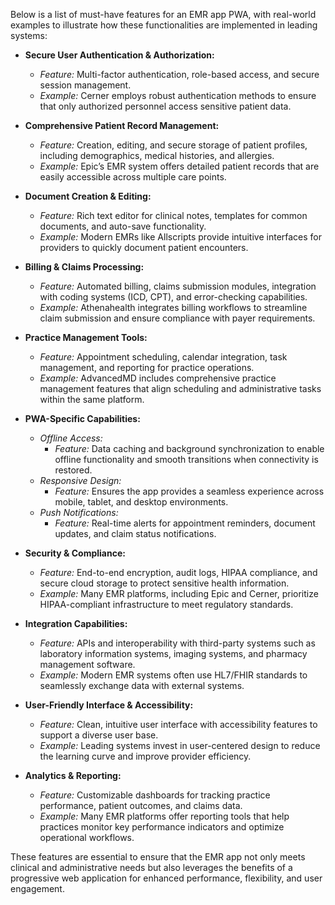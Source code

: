 Below is a list of must-have features for an EMR app PWA, with real-world examples to illustrate how these functionalities are implemented in leading systems:

- **Secure User Authentication & Authorization:**  
  - *Feature:* Multi-factor authentication, role-based access, and secure session management.  
  - *Example:* Cerner employs robust authentication methods to ensure that only authorized personnel access sensitive patient data.

- **Comprehensive Patient Record Management:**  
  - *Feature:* Creation, editing, and secure storage of patient profiles, including demographics, medical histories, and allergies.  
  - *Example:* Epic’s EMR system offers detailed patient records that are easily accessible across multiple care points.

- **Document Creation & Editing:**  
  - *Feature:* Rich text editor for clinical notes, templates for common documents, and auto-save functionality.  
  - *Example:* Modern EMRs like Allscripts provide intuitive interfaces for providers to quickly document patient encounters.

- **Billing & Claims Processing:**  
  - *Feature:* Automated billing, claims submission modules, integration with coding systems (ICD, CPT), and error-checking capabilities.  
  - *Example:* Athenahealth integrates billing workflows to streamline claim submission and ensure compliance with payer requirements.

- **Practice Management Tools:**  
  - *Feature:* Appointment scheduling, calendar integration, task management, and reporting for practice operations.  
  - *Example:* AdvancedMD includes comprehensive practice management features that align scheduling and administrative tasks within the same platform.

- **PWA-Specific Capabilities:**  
  - *Offline Access:*  
    - *Feature:* Data caching and background synchronization to enable offline functionality and smooth transitions when connectivity is restored.
  - *Responsive Design:*  
    - *Feature:* Ensures the app provides a seamless experience across mobile, tablet, and desktop environments.
  - *Push Notifications:*  
    - *Feature:* Real-time alerts for appointment reminders, document updates, and claim status notifications.

- **Security & Compliance:**  
  - *Feature:* End-to-end encryption, audit logs, HIPAA compliance, and secure cloud storage to protect sensitive health information.
  - *Example:* Many EMR platforms, including Epic and Cerner, prioritize HIPAA-compliant infrastructure to meet regulatory standards.

- **Integration Capabilities:**  
  - *Feature:* APIs and interoperability with third-party systems such as laboratory information systems, imaging systems, and pharmacy management software.
  - *Example:* Modern EMR systems often use HL7/FHIR standards to seamlessly exchange data with external systems.

- **User-Friendly Interface & Accessibility:**  
  - *Feature:* Clean, intuitive user interface with accessibility features to support a diverse user base.
  - *Example:* Leading systems invest in user-centered design to reduce the learning curve and improve provider efficiency.

- **Analytics & Reporting:**  
  - *Feature:* Customizable dashboards for tracking practice performance, patient outcomes, and claims data.
  - *Example:* Many EMR platforms offer reporting tools that help practices monitor key performance indicators and optimize operational workflows.

These features are essential to ensure that the EMR app not only meets clinical and administrative needs but also leverages the benefits of a progressive web application for enhanced performance, flexibility, and user engagement.
